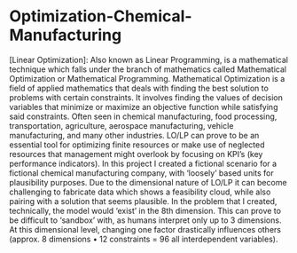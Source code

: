# Optimization-Chemical-Manufacturing
  
[Linear Optimization]: Also known as Linear Programming, is a mathematical technique which falls under the branch of mathematics called Mathematical Optimization or Mathematical Programming. Mathematical Optimization is a field of applied mathematics that deals with finding the best solution to problems with certain constraints. It involves finding the values of decision variables that minimize or maximize an objective function while satisfying said constraints. Often seen in chemical manufacturing, food processing, transportation, agriculture, aerospace manufacturing, vehicle manufacturing, and many other industries. LO/LP can prove to be an essential tool for optimizing finite resources or make use of neglected resources that management might overlook by focusing on KPI’s (key performance indicators). In this project I created a fictional scenario for a fictional chemical manufacturing company, with ‘loosely’ based units for plausibility purposes. Due to the dimensional nature of LO/LP it can become challenging to fabricate data which shows a feasibility cloud, while also pairing with a solution that seems plausible. In the problem that I created, technically, the model would ‘exist’ in the 8th dimension. This can prove to be difficult to ‘sandbox’ with, as humans interpret only up to 3 dimensions. At this dimensional level, changing one factor drastically influences others (approx. 8 dimensions • 12 constraints = 96 all interdependent variables).

